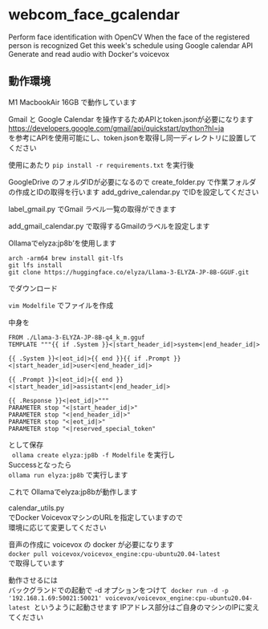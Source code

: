 # webcom_face_gcalendar
Perform face identification with OpenCV When the face of the registered person is recognized Get this week's schedule using Google calendar API Generate and read audio with Docker's voicevox


## 動作環境
M1 MacbookAir 16GB で動作しています

Gmail と Google Calendar を操作するためAPIとtoken.jsonが必要になります  
https://developers.google.com/gmail/api/quickstart/python?hl=ja  
を参考にAPIを使用可能にし、token.jsonを取得し同一ディレクトリに設置してください


使用にあたり 
`pip install -r requirements.txt` を実行後

GoogleDrive のフォルダIDが必要になるので
create_folder.py で作業フォルダの作成とIDの取得を行います
add_gdrive_calendar.py
でIDを設定してください

label_gmail.py
でGmail ラベル一覧の取得ができます

add_gmail_calendar.py
で取得するGmailのラベルを設定します

Ollamaでelyza:jp8b’を使用します
```
arch -arm64 brew install git-lfs  
git lfs install  
git clone https://huggingface.co/elyza/Llama-3-ELYZA-JP-8B-GGUF.git
```
でダウンロード

`vim Modelfile`
でファイルを作成

中身を
```
FROM ./Llama-3-ELYZA-JP-8B-q4_k_m.gguf
TEMPLATE """{{ if .System }}<|start_header_id|>system<|end_header_id|>

{{ .System }}<|eot_id|>{{ end }}{{ if .Prompt }}<|start_header_id|>user<|end_header_id|>

{{ .Prompt }}<|eot_id|>{{ end }}<|start_header_id|>assistant<|end_header_id|>

{{ .Response }}<|eot_id|>"""
PARAMETER stop "<|start_header_id|>"
PARAMETER stop "<|end_header_id|>"
PARAMETER stop "<|eot_id|>"
PARAMETER stop "<|reserved_special_token"
```
として保存  
` ollama create elyza:jp8b -f Modelfile`
を実行し   
Successとなったら  
`ollama run elyza:jp8b`
で実行します  

これで Ollamaでelyza:jp8bが動作します  

calendar_utils.py  
でDocker VoicevoxマシンのURLを指定していますので  
環境に応じて変更してください  

音声の作成に voicevox の docker が必要になります  
`docker pull voicevox/voicevox_engine:cpu-ubuntu20.04-latest`   
で取得しています  

動作させるには  
バックグランドでの起動で -d オプションをつけて
 `docker run -d -p '192.168.1.69:50021:50021' voicevox/voicevox_engine:cpu-ubuntu20.04-latest`
 というように起動させます IPアドレス部分はご自身のマシンのIPに変えてください
